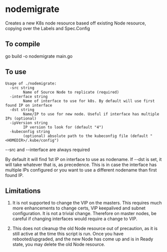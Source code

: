 # nodemigrate

Creates a new K8s node resource based off existing Node resource, copying over the Labels and Spec.Config

## To compile

go build -o nodemigrate main.go

## To use
```
Usage of ./nodemigrate:
  -src string
    	Name of Source Node to replicate (required)
  -interface string
    	Name of interface to use for k8s. By default will use first found IP on interface
  -dst string
    	Name/IP to use for new node. Useful if interface has multiple IPs (optional)
  -ipVersion string
    	IP version to look for (default "4")
  -kubeconfig string
    	(optional) absolute path to the kubeconfig file (default "<HOMEDIR>/.kube/config")
```

--src and --interface are always required

By default it will find 1st IP on interface to use as nodename. If --dst is set, it will take whatever that is, as precedence. This is in case the interface has multiple IPs configured or you want to use a different nodename than first found IP.

## Limitations

1. It is not supported to change the VIP on the masters. This requires much more enhancements to change certs, VIP keepalived and subnet configuration. It is not a trivial change. Therefore on master nodes, be careful if changing interfaces would require a change to VIP.

2. This does not cleanup the old Node resource out of precaution, as it is still active at the time this script is run. Once you have rebooted/upgraded, and the new Node has come up and is in Ready state, you may delete the old Node resource. 
